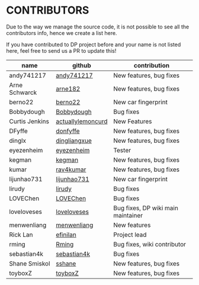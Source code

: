 # CONTRIBUTORS

Due to the way we manage the source code, it is not possible to see all the contributors info, hence we create a list here.

If you have contributed to DP project before and your name is not listed here, feel free to send us a PR to update this!

name                                                         | github                                                       | contribution
------------------------------------------------------------ | ------------------------------------------------------------ | ------------------------------------------------------------
andy741217                                                   | [andy741217](https://github.com/andy741217)                  | New features, bug fixes
Arne Schwarck                                                | [arne182](https://github.com/arne182)                        | New features, bug fixes
berno22                                                      | [berno22](https://github.com/berno22)                        | New car fingerprint
Bobbydough                                                   | [Bobbydough](https://github.com/bobbydough)                  | Bug fixes
Curtis Jenkins                                               | [actuallylemoncurd](https://github.com/actuallylemoncurd)    | New Features
DFyffe                                                       | [donfyffe](https://github.com/donfyffe)                      | New features, bug fixes
dinglx                                                       | [dingliangxue](https://github.com/dingliangxue)              | New features, bug fixes
eyezenheim                                                   | [eyezenheim](https://github.com/eyezenheim)                  | Tester
kegman                                                       | [kegman](https://github.com/kegman)                          | New features, bug fixes
kumar                                                        | [rav4kumar](https://github.com/rav4kumar)                    | New features, bug fixes
lijunhao731                                                  | [lijunhao731](https://github.com/lijunhao731)                | New car fingerprint
lirudy                                                       | [lirudy](https://github.com/lirudy)                          | Bug fixes
LOVEChen                                                     | [LOVEChen](https://github.com/LOVEChen)                      | Bug fixes
loveloveses                                                  | [loveloveses](https://github.com/loveloveses)                | Bug fixes, DP wiki main maintainer
menwenliang                                                  | [menwenliang](https://github.com/menwenliang)                | New features
Rick Lan                                                     | [efinilan](https://github.com/efinilan)                      | Project lead
rming                                                        | [Rming](https://github.com/rming)                            | Bug fixes, wiki contributor
sebastian4k                                                  | [sebastian4k](https://github.com/sebastian4k)                | Bug fixes
Shane Smiskol                                                | [sshane](https://github.com/sshane)                          | New features, bug fixes
toyboxZ                                                      | [toyboxZ](https://github.com/toyboxZ)                        | New features, bug fixes
